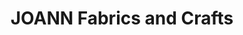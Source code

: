 ---
title: "JOANN Fabrics and Crafts"
url: /aurora/joann-fabrics-and-crafts-east-exposition-avenue/
shop: Basteln
---